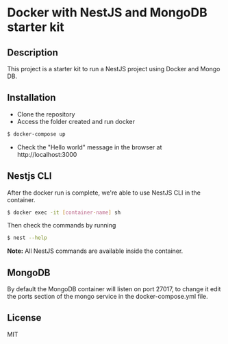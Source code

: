 # Docker with NestJS and MongoDB starter kit
## Description

This project is a starter kit to run a NestJS project using Docker and Mongo DB.

## Installation

- Clone the repository
- Access the folder created and run docker

```bash
$ docker-compose up
```
- Check the "Hello world" message in the browser at http://localhost:3000

## Nestjs CLI
After the docker run is complete, we're able to use NestJS CLI in the container.

```bash
$ docker exec -it [container-name] sh
```
Then check the commands by running
```bash
$ nest --help
```

**Note:** All NestJS commands are available inside the container.

## MongoDB
By default the MongoDB container will listen on port 27017, to change it edit the ports section of the mongo service in the docker-compose.yml file.
## License

MIT